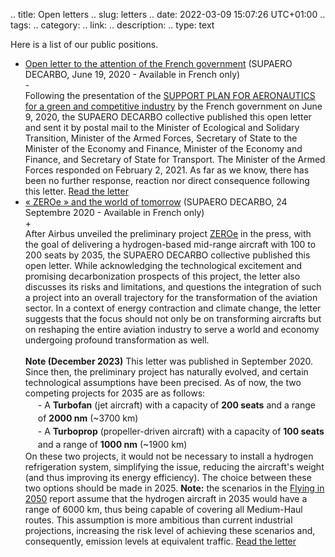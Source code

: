 .. title: Open letters
.. slug: letters
.. date: 2022-03-09 15:07:26 UTC+01:00
.. tags: 
.. category: 
.. link: 
.. description: 
.. type: text

Here is a list of our public positions.

<ul>
    <li>
        <a href=https://drive.google.com/file/d/144PwEGdya0rvpkUNEb1qsz2UqGmSX6u5/view?usp=sharing target=_blank>Open letter to the attention of the French government</a>
        <span class="ad_ref">(SUPAERO DECARBO, June 19, 2020 - Available in French only)</span>
    </li>
    <div class="accordion-section">
        <div class="accordion-header">-</div>
        <div class="accordion-content ad_preview active">
        Following the presentation of the <a href=https://www.economie.gouv.fr/plan-soutien-aeronautique target=_blank>SUPPORT PLAN FOR AERONAUTICS for a green and competitive industry</a> by the French government on June 9, 2020, the SUPAERO DECARBO collective published this open letter and sent it by postal mail to the Minister of Ecological and Solidary Transition, Minister of the Armed Forces, Secretary of State to the Minister of the Economy and Finance, Minister of the Economy and Finance, and Secretary of State for Transport. The Minister of the Armed Forces responded on February 2, 2021. As far as we know, there has been no further response, reaction nor direct consequence following this letter. <a href=https://drive.google.com/file/d/144PwEGdya0rvpkUNEb1qsz2UqGmSX6u5/view?usp=sharing target="_blank">Read the letter</a>
        </div>
    </div>
    <li>
        <a href=https://drive.google.com/file/d/1qoj9pjNNbgSKD6Em3dwnEOHwLFjKj5zN/view?usp=sharing target=_blank>« ZEROe » and the world of tomorrow</a>
        <span class="ad_ref">(SUPAERO DECARBO, 24 Septembre 2020 - Available in French only)</span>
    </li>
    <div class="accordion-section">
        <div class="accordion-header">+</div>
        <div class="accordion-content ad_preview">
        After Airbus unveiled the preliminary project <a href=https://www.airbus.com/en/innovation/low-carbon-aviation/hydrogen/zeroe target=_blank>ZEROe</a> in the press, with the goal of delivering a hydrogen-based mid-range aircraft with 100 to 200 seats by 2035, the SUPAERO DECARBO collective published this open letter. While acknowledging the technological excitement and promising decarbonization prospects of this project, the letter also discusses its risks and limitations, and questions the integration of such a project into an overall trajectory for the transformation of the aviation sector. In a context of energy contraction and climate change, the letter suggests that the focus should not only be on transforming aircrafts but on reshaping the entire aviation industry to serve a world and economy undergoing profound transformation as well.
        <br><br>
        <b>Note (December 2023)</b> This letter was published in September 2020. Since then, the preliminary project has naturally evolved, and certain technological assumptions have been precised. As of now, the two competing projects for 2035 are as follows:
            <span style="margin-left:20px;display: block;line-height:1.5em">
                - A <b>Turbofan</b> (jet aircraft) with a capacity of <b>200 seats</b> and a range of <b>2000 nm</b> (~3700 km)
                <br>- A <b>Turboprop</b> (propeller-driven aircraft) with a capacity of <b>100 seats</b> and a range of <b>1000 nm</b> (~1900 km)
            </span>
        On these two projects, it would not be necessary to install a hydrogen refrigeration system, simplifying the issue, reducing the aircraft's weight (and thus improving its energy efficiency). The choice between these two options should be made in 2025. <b>Note:</b> the scenarios in the <a href=link://slug/pve2050>Flying in 2050</a> report assume that the hydrogen aircraft in 2035 would have a range of 6000 km, thus being capable of covering all Medium-Haul routes. This assumption is more ambitious than current industrial projections, increasing the risk level of achieving these scenarios and, consequently, emission levels at equivalent traffic. <a href=https://drive.google.com/file/d/1qoj9pjNNbgSKD6Em3dwnEOHwLFjKj5zN/view?usp=sharing target="_blank">Read the letter</a>
    </div>
  </ul>